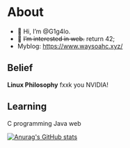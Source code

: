 # About
- 👋 Hi, I’m @G1g4lo.
- 👀 ~~I’m interested in web.~~ return 42;
- Myblog: https://www.waysoahc.xyz/

## Belief
**Linux Philosophy**
fxxk you NVIDIA!

## Learning
C programming
Java web

[![Anurag's GitHub stats](https://github-readme-stats.vercel.app/api?username=Jacen-cpu&show_icons=true&theme=dracula)](https://github.com/anuraghazra/github-readme-stats)
